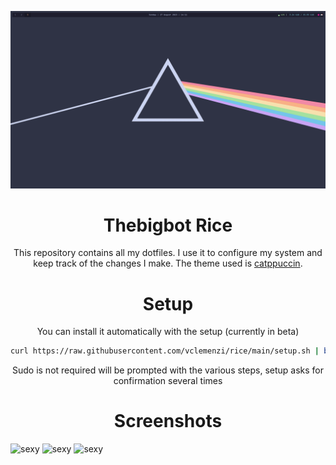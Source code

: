 ![sexy](./.icons/icon.png)

<div align="center">

# Thebigbot Rice

This repository contains all my dotfiles. I use it to configure my system and keep track of the changes I make. 
The theme used is [catppuccin](https://catppuccin.com/).

# Setup
You can install it automatically with the setup (currently in beta)

```bash
curl https://raw.githubusercontent.com/vclemenzi/rice/main/setup.sh | bash
```

Sudo is not required will be prompted with the various steps, setup asks for confirmation several times

# Screenshots
</div>

![sexy](./icons/nvim1.png)
![sexy](./icons/nvim2.png)
![sexy](./icons/tmux.png)
